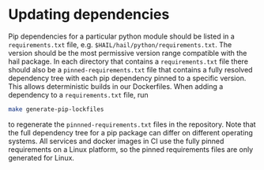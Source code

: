 # Updating dependencies

Pip dependencies for a particular python module should be listed in a
`requirements.txt` file, e.g. `$HAIL/hail/python/requirements.txt`.
The version should be the most permissive version range compatible with the hail
package. In each directory that contains a `requirements.txt` file there should
also be a `pinned-requirements.txt` file that contains a fully resolved
dependency tree with each pip dependency pinned to a specific version.
This allows deterministic builds in our Dockerfiles. When adding a dependency
to a `requirements.txt` file, run

```bash
make generate-pip-lockfiles
```

to regenerate the `pinnned-requirements.txt` files in the repository.
Note that the full dependency tree for a pip package can
differ on different operating systems. All services and docker images in CI
use the fully pinned requirements on a Linux platform, so the pinned requirements
files are only generated for Linux.
